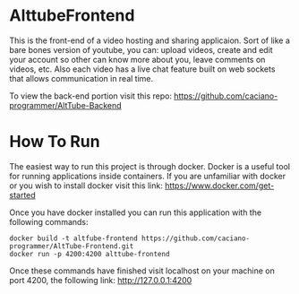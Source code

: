 # AlttubeFrontend
 This is the front-end of a video hosting and sharing applicaion. Sort of like a bare bones version of youtube, you can: upload videos, create and edit your account so other can know more about you, leave comments on videos, etc. Also each video has a live chat feature built on web sockets that allows communication in real time.
 
 To view the back-end portion visit this repo:
  https://github.com/caciano-programmer/AltTube-Backend
 
 # How To Run
  The easiest way to run this project is through docker. Docker is a useful tool for running applications inside containers.
  If you are unfamiliar with docker or you wish to install docker visit this link: https://www.docker.com/get-started
  
  Once you have docker installed you can run this application with the following commands:  
  
    docker build -t altfube-frontend https://github.com/caciano-programmer/AltTube-Frontend.git  
    docker run -p 4200:4200 alttube-frontend  
    
  Once these commands have finished visit localhost on your machine on port 4200, the following link: http://127.0.0.1:4200
